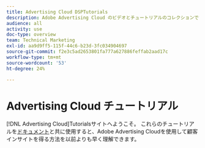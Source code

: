 ```yaml
---
title: Advertising Cloud DSPTutorials
description: Adobe Advertising Cloud のビデオとチュートリアルのコレクションです。
audience: all
activity: use
doc-type: overview
team: Technical Marketing
exl-id: aa9d9ff5-115f-44c6-b23d-3fc034904697
source-git-commit: f2e3c5ad2653801fa777a627886feffab2aad17c
workflow-type: tm+mt
source-wordcount: '53'
ht-degree: 24%

---
```


# Advertising Cloud チュートリアル

[!DNL Advertising Cloud]Tutorialsサイトへようこそ。 これらのチュートリアルを[ドキュメント](https://helpx.adobe.com/support/advertising-cloud.html)と共に使用すると、Adobe Advertising Cloudを使用して顧客インサイトを得る方法を以前よりも早く理解できます。

<!--
See other -learn tutorials landing pages to get ideas for additional content
-->
